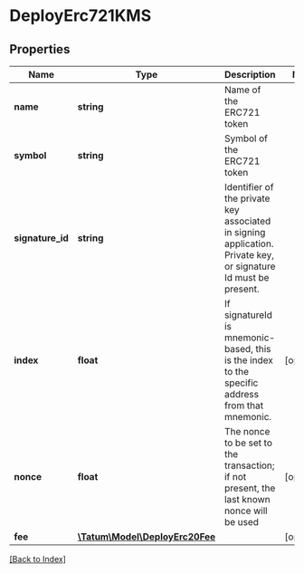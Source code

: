 # DeployErc721KMS

## Properties

Name | Type | Description | Notes
------------ | ------------- | ------------- | -------------
**name** | **string** | Name of the ERC721 token |
**symbol** | **string** | Symbol of the ERC721 token |
**signature_id** | **string** | Identifier of the private key associated in signing application. Private key, or signature Id must be present. |
**index** | **float** | If signatureId is mnemonic-based, this is the index to the specific address from that mnemonic. | [optional]
**nonce** | **float** | The nonce to be set to the transaction; if not present, the last known nonce will be used | [optional]
**fee** | [**\Tatum\Model\DeployErc20Fee**](DeployErc20Fee.md) |  | [optional]

[[Back to Index]](../index.md)
